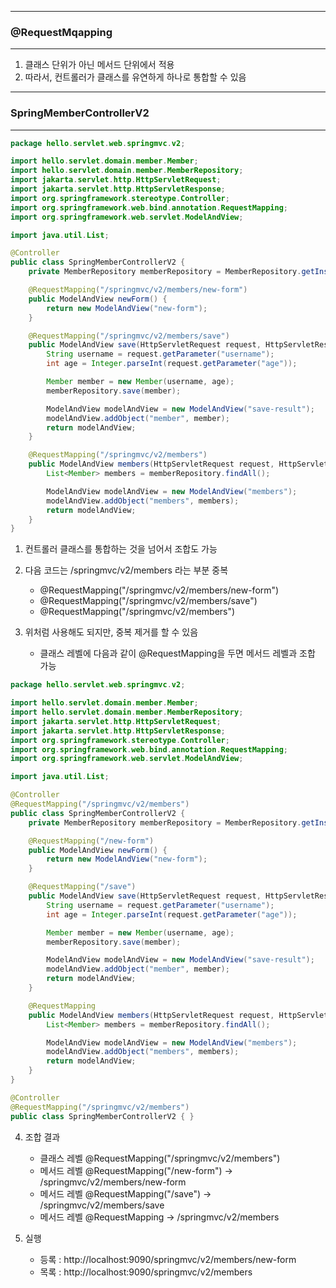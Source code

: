 -----
### @RequestMqapping
-----
1. 클래스 단위가 아닌 메서드 단위에서 적용
2. 따라서, 컨트롤러가 클래스를 유연하게 하나로 통합할 수 있음

-----
### SpringMemberControllerV2
-----
```java
package hello.servlet.web.springmvc.v2;

import hello.servlet.domain.member.Member;
import hello.servlet.domain.member.MemberRepository;
import jakarta.servlet.http.HttpServletRequest;
import jakarta.servlet.http.HttpServletResponse;
import org.springframework.stereotype.Controller;
import org.springframework.web.bind.annotation.RequestMapping;
import org.springframework.web.servlet.ModelAndView;

import java.util.List;

@Controller
public class SpringMemberControllerV2 {
    private MemberRepository memberRepository = MemberRepository.getInstance();

    @RequestMapping("/springmvc/v2/members/new-form")
    public ModelAndView newForm() {
        return new ModelAndView("new-form");
    }

    @RequestMapping("/springmvc/v2/members/save")
    public ModelAndView save(HttpServletRequest request, HttpServletResponse response) {
        String username = request.getParameter("username");
        int age = Integer.parseInt(request.getParameter("age"));

        Member member = new Member(username, age);
        memberRepository.save(member);

        ModelAndView modelAndView = new ModelAndView("save-result");
        modelAndView.addObject("member", member);
        return modelAndView;
    }

    @RequestMapping("/springmvc/v2/members")
    public ModelAndView members(HttpServletRequest request, HttpServletResponse response) {
        List<Member> members = memberRepository.findAll();

        ModelAndView modelAndView = new ModelAndView("members");
        modelAndView.addObject("members", members);
        return modelAndView;
    }
}
```
1. 컨트롤러 클래스를 통합하는 것을 넘어서 조합도 가능
2. 다음 코드는 /springmvc/v2/members 라는 부분 중복
   - @RequestMapping("/springmvc/v2/members/new-form")
   - @RequestMapping("/springmvc/v2/members/save")
   - @RequestMapping("/springmvc/v2/members")
  
3. 위처럼 사용해도 되지만, 중복 제거를 할 수 있음
   - 클래스 레벨에 다음과 같이 @RequestMapping을 두면 메서드 레벨과 조합 가능
```java
package hello.servlet.web.springmvc.v2;

import hello.servlet.domain.member.Member;
import hello.servlet.domain.member.MemberRepository;
import jakarta.servlet.http.HttpServletRequest;
import jakarta.servlet.http.HttpServletResponse;
import org.springframework.stereotype.Controller;
import org.springframework.web.bind.annotation.RequestMapping;
import org.springframework.web.servlet.ModelAndView;

import java.util.List;

@Controller
@RequestMapping("/springmvc/v2/members")
public class SpringMemberControllerV2 {
    private MemberRepository memberRepository = MemberRepository.getInstance();

    @RequestMapping("/new-form")
    public ModelAndView newForm() {
        return new ModelAndView("new-form");
    }

    @RequestMapping("/save")
    public ModelAndView save(HttpServletRequest request, HttpServletResponse response) {
        String username = request.getParameter("username");
        int age = Integer.parseInt(request.getParameter("age"));

        Member member = new Member(username, age);
        memberRepository.save(member);

        ModelAndView modelAndView = new ModelAndView("save-result");
        modelAndView.addObject("member", member);
        return modelAndView;
    }

    @RequestMapping
    public ModelAndView members(HttpServletRequest request, HttpServletResponse response) {
        List<Member> members = memberRepository.findAll();

        ModelAndView modelAndView = new ModelAndView("members");
        modelAndView.addObject("members", members);
        return modelAndView;
    }
}
```
```java
@Controller
@RequestMapping("/springmvc/v2/members")
public class SpringMemberControllerV2 { }
```

4. 조합 결과
   - 클래스 레벨 @RequestMapping("/springmvc/v2/members")
   - 메서드 레벨 @RequestMapping("/new-form") → /springmvc/v2/members/new-form
   - 메서드 레벨 @RequestMapping("/save") → /springmvc/v2/members/save
   - 메서드 레벨 @RequestMapping → /springmvc/v2/members

5. 실행
   - 등록 : http://localhost:9090/springmvc/v2/members/new-form
   - 목록 : http://localhost:9090/springmvc/v2/members
